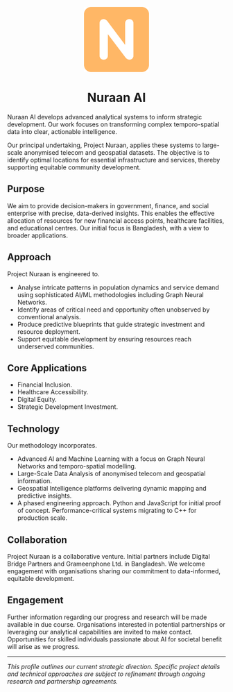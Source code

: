 <p align="center">
  <img src="https://raw.githubusercontent.com/nuraan-ai/.github/main/profile/nuraan-logo.png" alt="Nuraan AI Logo" width="150"/>
</p>
<h1 align="center">Nuraan AI</h1>

Nuraan AI develops advanced analytical systems to inform strategic development. Our work focuses on transforming complex temporo-spatial data into clear, actionable intelligence.

Our principal undertaking, Project Nuraan, applies these systems to large-scale anonymised telecom and geospatial datasets. The objective is to identify optimal locations for essential infrastructure and services, thereby supporting equitable community development.

## Purpose

We aim to provide decision-makers in government, finance, and social enterprise with precise, data-derived insights. This enables the effective allocation of resources for new financial access points, healthcare facilities, and educational centres. Our initial focus is Bangladesh, with a view to broader applications.

## Approach

Project Nuraan is engineered to.
*   Analyse intricate patterns in population dynamics and service demand using sophisticated AI/ML methodologies including Graph Neural Networks.
*   Identify areas of critical need and opportunity often unobserved by conventional analysis.
*   Produce predictive blueprints that guide strategic investment and resource deployment.
*   Support equitable development by ensuring resources reach underserved communities.

## Core Applications
*   Financial Inclusion.
*   Healthcare Accessibility.
*   Digital Equity.
*   Strategic Development Investment.

## Technology
Our methodology incorporates.
*   Advanced AI and Machine Learning with a focus on Graph Neural Networks and temporo-spatial modelling.
*   Large-Scale Data Analysis of anonymised telecom and geospatial information.
*   Geospatial Intelligence platforms delivering dynamic mapping and predictive insights.
*   A phased engineering approach. Python and JavaScript for initial proof of concept. Performance-critical systems migrating to C++ for production scale.

## Collaboration
Project Nuraan is a collaborative venture. Initial partners include Digital Bridge Partners and Grameenphone Ltd. in Bangladesh. We welcome engagement with organisations sharing our commitment to data-informed, equitable development.

## Engagement
Further information regarding our progress and research will be made available in due course. Organisations interested in potential partnerships or leveraging our analytical capabilities are invited to make contact. Opportunities for skilled individuals passionate about AI for societal benefit will arise as we progress.

---
*This profile outlines our current strategic direction. Specific project details and technical approaches are subject to refinement through ongoing research and partnership agreements.*
